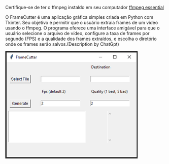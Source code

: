 Certifique-se de ter o ffmpeg instaldo em seu computador [ffmpeg essential](https://github.com/GyanD/codexffmpeg/releases/download/2024-08-18-git-7e5410eadb/ffmpeg-2024-08-18-git-7e5410eadb-essentials_build.7z)


O FrameCutter é uma aplicação gráfica simples criada em Python com Tkinter. Seu objetivo é permitir que o usuário extraia frames de um vídeo usando o ffmpeg. O programa oferece uma interface amigável para que o usuário selecione o arquivo de vídeo, configure a taxa de frames por segundo (FPS) e a qualidade dos frames extraídos, e escolha o diretório onde os frames serão salvos.(Description by ChatGpt)

![FrameCutter](images/frameCutter.png)
